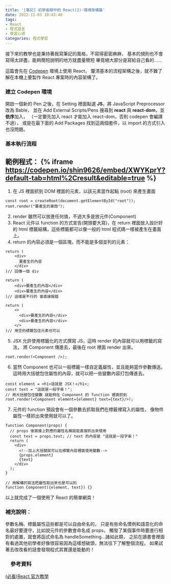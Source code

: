 ```yaml
---
title: '[筆記] 初學者眼中的 React(2)-環境架構篇'
date: 2022-11-03 10:43:40
tags:
- React
- 程式語言
- 學習心得
categories: 程式學習
---
```

接下來的教學也是秉持著我寫筆記的風格，不寫得密密麻麻，
基本的規則也不會寫得太詳盡，能夠簡短說明的地方就盡量簡短
畢竟絕大部分是寫給自己看的......

這篇會先在 [Codepen](https://codepen.io/) 環境上使用 React，
釐清基本的流程架構之後，就不難了解在本機上要製作 React 專案時的內容架構了。
<!-- more -->
### 建立 Codepen 環境

開啟一個新的 Pen 之後，在 Setting 裡面點選 **JS**，將 JavaScript Preprocessor 改為 Bable，
並在 Add External Scripts/Pens 搜尋到 **react** 與 **react-dom**，並**依序**加入，
（一定要先加入 react 才能加入 react-dom，否則 codepen 會編譯不過），
或是在最下面的 Add Packages 找到這兩個套件，以 import 的方式引入也沒問題。 

### 基本執行流程

範例程式：
{% iframe https://codepen.io/shin9626/embed/XWYKprY?default-tab=html%2Cresult&editable=true %}
---
1. 在 JS 裡面抓到 DOM 裡面的元素，以該元素當作起點 (root) 來產生畫面
   
```JS
const root = createRoot(document.getElementById("root"));
root.render("要產生的東西");
```
2. render 雖然可以放進任何值，不過大多是放元件(Component)
3. React 元件以 function 的方式宣告(開頭要大寫)，在 return 裡面放入設計好的 html 標籤結構，這些標籤都可以像一般的 html 程式碼一樣被產生在畫面上。
4. return 的內容必須是一個區塊，而不能是多個並列的元素：
   
```JS
return (
    <div>
      要產生的內容
    </div>
)// 回傳一個 div

return (
    <div>要產生的內容</div>
    <div>要產生的內容</div>
)// 這樣是不行的 會直接報錯

return (
    <>
      <div>要產生的內容</div>
      <div>要產生的內容</div>
    </>
)// 用空的標籤包住元素也可以
```

5. JSX 允許使用標籤化的方式撰寫 JS，這時 render 的內容就可以用標籤的寫法，
將 Component 傳進去，最後在 root 裡面 render 出來。

```JS
root.render(<Component />);
```

6. 當然 Component 也可以一般標籤一樣自定義屬性，並且能夠當作參數傳送。
這時用大括號包住屬性的內容，就可以把一些變數內容打包傳進去。
   
```JS
const element = <h1>這就是 JSX！</h1>;
const text = "這就是一段字串！";
// 用大括號包住變數 就能夠在 Component 的 function 裡面抓到
root.render(<Component element={element} text={text}/>);
```

7. 元件的 function 預設會有一個參數去抓取我們在標籤裡寫入的屬性，
像物件屬性一樣抓出來使用就可以了。

```JS
function Component(props) {
  // props 後面接上對應的屬性名稱就能直接抓出來使用
  const text = props.text; // text 的內容是 "這就是一段字串！"
  return (
    <div>
      <!--加上大括號就可以在標籤內容裡面使用變數--> 
      {props.element}
      {text}
    </div>
  );
}

// 用解構的寫法把屬性取出來也是可以的
function Component({element, text}) {}
```

以上就完成了一個使用了 React 的簡單網頁！

### 補充說明：
參數名稱、標籤屬性這些都是可以自由命名的，
只是有些命名慣例和語意化的命名最好要遵守，比如說元件的參數會命名成 props，
觸發了某個事件時要進行相對的處置，就會將函式命名為 handleSomething...諸如此類，
之前在讀書會裡面有看過其他初學者好像很容易因為這樣想破頭，無法往下了解整個流程，
如果試著去改改看的話會發現程式其實還是能動的！



### 　參考資料
[(必看)React 官方教學](https://zh-hant.reactjs.org/docs/hello-world.html)

